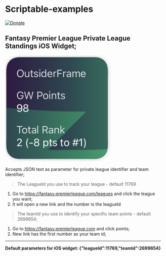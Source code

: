 # Scriptable-examples

[![Donate](https://img.shields.io/badge/Donate-PayPal-green.svg)](ttsantos@gmail.com)

## Fantasy Premier League Private League Standings iOS Widget;

![iOS Widget example](https://github.com/ttsantos/Scriptable-examples/blob/main/Screenshot%202020-12-26%20at%2011.18.23.png?raw=true)

Accepts JSON text as parameter for private league identifier and team identifier;

> The LeagueId  you use to track your league - default 11769 

1. Go to https://fantasy.premierleague.com/leagues and click the league you want;
2. It will open a new link and the number is the leagueId

> The teamId you use to identify your specific team points - default 2699654;

1. Go to https://fantasy.premierleague.com and click points;
2. New link has the first number as your team id;

---

**Default parameters for iOS widget: {"leagueId":11769,"teamId":2699654}**

